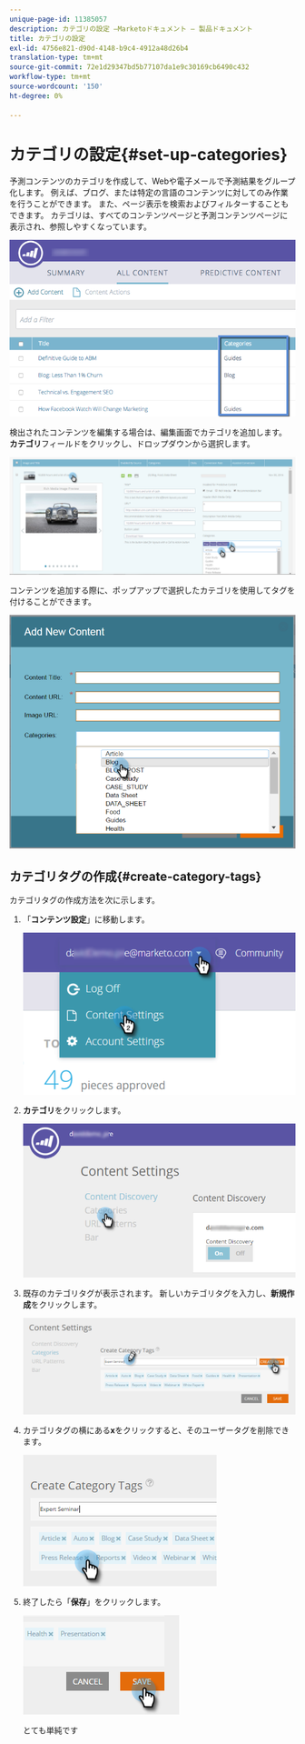 ```yaml
---
unique-page-id: 11385057
description: カテゴリの設定 —Marketoドキュメント — 製品ドキュメント
title: カテゴリの設定
exl-id: 4756e821-d90d-4148-b9c4-4912a48d26b4
translation-type: tm+mt
source-git-commit: 72e1d29347bd5b77107da1e9c30169cb6490c432
workflow-type: tm+mt
source-wordcount: '150'
ht-degree: 0%

---
```


# カテゴリの設定{#set-up-categories}

予測コンテンツのカテゴリを作成して、Webや電子メールで予測結果をグループ化します。 例えば、ブログ、または特定の言語のコンテンツに対してのみ作業を行うことができます。 また、ページ表示を検索およびフィルターすることもできます。  カテゴリは、すべてのコンテンツページと予測コンテンツページに表示され、参照しやすくなっています。

![](assets/image2017-10-3-9-3a3-3a44.png)

検出されたコンテンツを編集する場合は、編集画面でカテゴリを追加します。 **カテゴリ**&#x200B;フィールドをクリックし、ドロップダウンから選択します。

![](assets/two.png)

コンテンツを追加する際に、ポップアップで選択したカテゴリを使用してタグを付けることができます。

![](assets/add-new-content-dropdown-hand.png)

## カテゴリタグの作成{#create-category-tags}

カテゴリタグの作成方法を次に示します。

1. 「**コンテンツ設定**」に移動します。

   ![](assets/settings-dropdown-hand-1.png)

1. **カテゴリ**&#x200B;をクリックします。

   ![](assets/content-discovery-categories-hand.png)

1. 既存のカテゴリタグが表示されます。 新しいカテゴリタグを入力し、**新規作成**&#x200B;をクリックします。

   ![](assets/content-settings-create-cat-tags-hand.png)

1. カテゴリタグの横にある&#x200B;**x**&#x200B;をクリックすると、そのユーザータグを削除できます。

   ![](assets/remove-category-tag-updated.png)

1. 終了したら「**保存**」をクリックします。

   ![](assets/save-new.png)

   とても単純です
